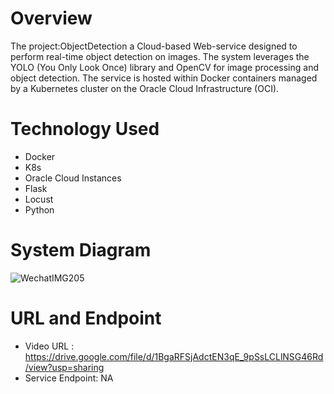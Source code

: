 
# Overview
The project:ObjectDetection a Cloud-based Web-service designed to perform real-time object detection on images. The system leverages the YOLO (You Only Look Once) library and OpenCV for image processing and object detection. The service is hosted within Docker containers managed by a Kubernetes cluster on the Oracle Cloud Infrastructure (OCI).

# Technology Used
- Docker
- K8s
- Oracle Cloud Instances
- Flask
- Locust
- Python

# System Diagram
![WechatIMG205](https://github.com/JingyanLou/ObjectDetection/assets/92469426/cdd30779-770f-451e-805e-ab3e164f4dd9)


# URL and Endpoint
- Video URL : https://drive.google.com/file/d/1BgaRFSjAdctEN3qE_9pSsLCLlNSG46Rd/view?usp=sharing
- Service Endpoint: NA
